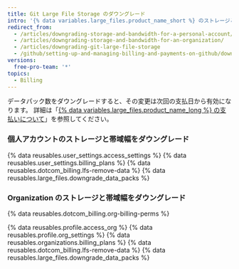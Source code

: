 ```yaml
---
title: Git Large File Storage のダウングレード
intro: '{% data variables.large_files.product_name_short %} のストレージと帯域幅を 1 月あたり 50GB 刻みでダウングレードできます。'
redirect_from:
  - /articles/downgrading-storage-and-bandwidth-for-a-personal-account/
  - /articles/downgrading-storage-and-bandwidth-for-an-organization/
  - /articles/downgrading-git-large-file-storage
  - /github/setting-up-and-managing-billing-and-payments-on-github/downgrading-git-large-file-storage
versions:
  free-pro-team: '*'
topics:
  - Billing
---
```

データパック数をダウングレードすると、その変更は次回の支払日から有効になります。 詳細は「[{% data variables.large_files.product_name_long %} の支払いについて](/articles/about-billing-for-git-large-file-storage)」を参照してください。

### 個人アカウントのストレージと帯域幅をダウングレード

{% data reusables.user_settings.access_settings %}
{% data reusables.user_settings.billing_plans %}
{% data reusables.dotcom_billing.lfs-remove-data %}
{% data reusables.large_files.downgrade_data_packs %}

### Organization のストレージと帯域幅をダウングレード

{% data reusables.dotcom_billing.org-billing-perms %}

{% data reusables.profile.access_org %}
{% data reusables.profile.org_settings %}
{% data reusables.organizations.billing_plans %}
{% data reusables.dotcom_billing.lfs-remove-data %}
{% data reusables.large_files.downgrade_data_packs %}
